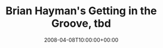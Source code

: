 ---
templateKey: event
guid: 08945ab3-6eab-11ea-99c5-002590d1d1b0
date: 2008-04-08T10:00:00+00:00
eventTime: '10am'
title: "Brian Hayman's Getting in the Groove, tbd"
artist: "Brian Hayman's Getting in the Groove"
city: Toronto
venue: tbd
group: Tim Shia
guests: Brandi Disterheft, Kevin Barrett
---
